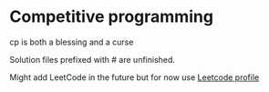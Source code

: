 # Competitive programming
cp is both a blessing and a curse

Solution files prefixed with # are unfinished.

Might add LeetCode in the future but for now use [Leetcode profile](https://leetcode.com/jwseph/)
